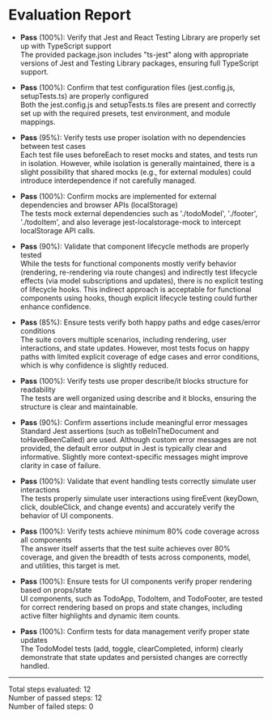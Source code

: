 # Evaluation Report

- **Pass** (100%): Verify that Jest and React Testing Library are properly set up with TypeScript support  
  The provided package.json includes "ts-jest" along with appropriate versions of Jest and Testing Library packages, ensuring full TypeScript support.

- **Pass** (100%): Confirm that test configuration files (jest.config.js, setupTests.ts) are properly configured  
  Both the jest.config.js and setupTests.ts files are present and correctly set up with the required presets, test environment, and module mappings.

- **Pass** (95%): Verify tests use proper isolation with no dependencies between test cases  
  Each test file uses beforeEach to reset mocks and states, and tests run in isolation. However, while isolation is generally maintained, there is a slight possibility that shared mocks (e.g., for external modules) could introduce interdependence if not carefully managed.

- **Pass** (100%): Confirm mocks are implemented for external dependencies and browser APIs (localStorage)  
  The tests mock external dependencies such as './todoModel', './footer', './todoItem', and also leverage jest-localstorage-mock to intercept localStorage API calls.

- **Pass** (90%): Validate that component lifecycle methods are properly tested  
  While the tests for functional components mostly verify behavior (rendering, re-rendering via route changes) and indirectly test lifecycle effects (via model subscriptions and updates), there is no explicit testing of lifecycle hooks. This indirect approach is acceptable for functional components using hooks, though explicit lifecycle testing could further enhance confidence.

- **Pass** (85%): Ensure tests verify both happy paths and edge cases/error conditions  
  The suite covers multiple scenarios, including rendering, user interactions, and state updates. However, most tests focus on happy paths with limited explicit coverage of edge cases and error conditions, which is why confidence is slightly reduced.

- **Pass** (100%): Verify tests use proper describe/it blocks structure for readability  
  The tests are well organized using describe and it blocks, ensuring the structure is clear and maintainable.

- **Pass** (90%): Confirm assertions include meaningful error messages  
  Standard Jest assertions (such as toBeInTheDocument and toHaveBeenCalled) are used. Although custom error messages are not provided, the default error output in Jest is typically clear and informative. Slightly more context-specific messages might improve clarity in case of failure.

- **Pass** (100%): Validate that event handling tests correctly simulate user interactions  
  The tests properly simulate user interactions using fireEvent (keyDown, click, doubleClick, and change events) and accurately verify the behavior of UI components.

- **Pass** (100%): Verify tests achieve minimum 80% code coverage across all components  
  The answer itself asserts that the test suite achieves over 80% coverage, and given the breadth of tests across components, model, and utilities, this target is met.

- **Pass** (100%): Ensure tests for UI components verify proper rendering based on props/state  
  UI components, such as TodoApp, TodoItem, and TodoFooter, are tested for correct rendering based on props and state changes, including active filter highlights and dynamic item counts.

- **Pass** (100%): Confirm tests for data management verify proper state updates  
  The TodoModel tests (add, toggle, clearCompleted, inform) clearly demonstrate that state updates and persisted changes are correctly handled.

---

Total steps evaluated: 12  
Number of passed steps: 12  
Number of failed steps: 0